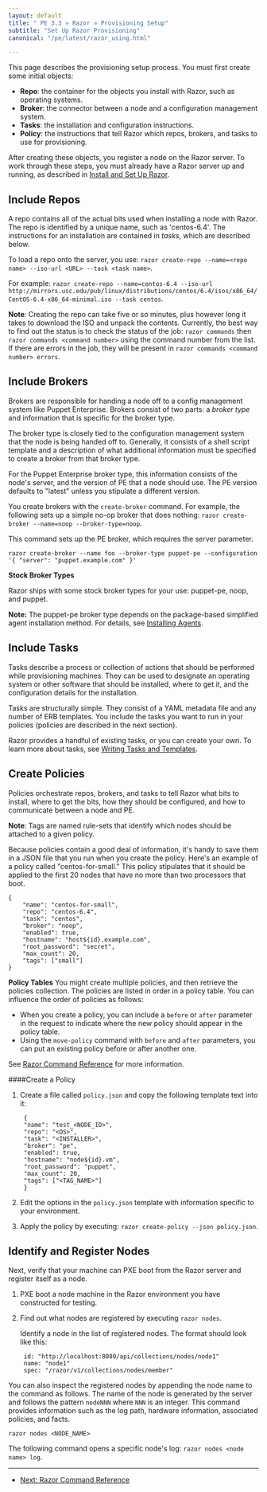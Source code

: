 ```yaml
---
layout: default
title: " PE 3.3 » Razor » Provisioning Setup"
subtitle: "Set Up Razor Provisioning"
canonical: "/pe/latest/razor_using.html"

---
```


This page describes the provisioning setup process. You must first create some initial objects:

+ **Repo**: the container for the objects you install with Razor, such as operating systems.
+ **Broker**: the connector between a node and a configuration management system.
+ **Tasks**: the installation and configuration instructions.
+ **Policy**: the instructions that tell Razor which repos, brokers, and tasks to use for provisioning.

After creating these objects, you register a node on the Razor server. To work through these steps, you must already have a Razor server up and running, as described in [Install and Set Up Razor](./razor_install.html).


Include Repos
-------------

A repo contains all of the actual bits used when installing a node with Razor. The repo is identified by a unique name, such as 'centos-6.4'. The instructions for an installation are contained in *tasks*, which are described below.

To load a repo onto the server, you use: `razor create-repo --name=<repo name> --iso-url <URL> --task <task name>`.

For example: `razor create-repo --name=centos-6.4 --iso-url http://mirrors.usc.edu/pub/linux/distributions/centos/6.4/isos/x86_64/CentOS-6.4-x86_64-minimal.iso --task centos`.

**Note**: Creating the repo can take five or so minutes, plus however long it takes to download the ISO and unpack the contents. Currently, the best way to find out the status is to check the status of the job: `razor commands` then `razor commands <command number>` using the command number from the list. If there are errors in the job, they will be present in `razor commands <command number> errors`.


Include Brokers
-------------

Brokers are responsible for handing a node off to a config management system like Puppet Enterprise. Brokers consist of two parts: a *broker type* and information that is specific for the broker type.

The broker type is closely tied to the configuration management system that the node is being handed off to. Generally, it consists of a shell script template and a description of what additional information must be specified to create a broker from that broker type.

For the Puppet Enterprise broker type, this information consists of the node's server, and the version of PE that a node should use. The PE version defaults to "latest" unless you stipulate a different version.

You create brokers with the `create-broker` command. For example, the following sets up a simple no-op broker that does nothing:
`razor create-broker --name=noop --broker-type=noop`.

This command sets up the PE broker, which requires the server parameter.

	razor create-broker --name foo --broker-type puppet-pe --configuration '{ "server": "puppet.example.com" }'

**Stock Broker Types**

Razor ships with some stock broker types for your use:  puppet-pe, noop, and puppet.

**Note:** The puppet-pe broker type depends on the package-based simplified agent installation method. For details, see  [Installing Agents](./install_basic.html#installing-agents).


Include Tasks
-------------

Tasks describe a process or collection of actions that should be performed while provisioning machines. They can be used to designate an operating system or other software that should be installed, where to get it, and the configuration details for the installation.

Tasks are structurally simple. They consist of a YAML metadata file and any number of ERB templates. You include the tasks you want to run in your policies (policies are described in the next section).

Razor provides a handful of existing tasks, or you can create your own. To learn more about tasks, see [Writing Tasks and Templates](./razor_tasks.html).


Create Policies
-------------

Policies orchestrate repos, brokers, and tasks to tell Razor what bits to install, where to get the bits, how they should be configured, and how to communicate between a node and PE.

**Note**: Tags are named rule-sets that identify which nodes should be attached to a given policy.

Because policies contain a good deal of information, it's handy to save them in a JSON file that you run when you create the policy. Here's an example of a policy called "centos-for-small." This policy stipulates that it should be applied to the first 20 nodes that have no more than two processors that boot.

	{
		"name": "centos-for-small",
		"repo": "centos-6.4",
		"task": "centos",
		"broker": "noop",
		"enabled": true,
		"hostname": "host${id}.example.com",
		"root_password": "secret",
		"max_count": 20,
		"tags": ["small"]
	}

**Policy Tables**
You might create multiple policies, and then retrieve the policies collection. The policies are listed in order in a policy table. You can influence the order of policies as follows:

+ When you create a policy, you can include a `before` or `after` parameter in the request to indicate where the new policy should appear in the policy table.
+ Using the `move-policy` command with `before` and `after` parameters, you can put an existing policy before or after another one.

See [Razor Command Reference](./razor_reference.html) for more information.

####Create a Policy

1. Create a file called `policy.json` and copy the following template text into it:

		{
  		"name": "test_<NODE_ID>",
  		"repo": "<OS>",
  		"task": "<INSTALLER>",
  		"broker": "pe",
  		"enabled": true,
  		"hostname": "node${id}.vm",
  		"root_password": "puppet",
  		"max_count": 20,
  		"tags": ["<TAG_NAME>"]
  		}

2. Edit the options in the `policy.json` template with information specific to  your environment.
3. Apply the policy by executing:	`razor create-policy --json policy.json`.


Identify and Register Nodes
-------------

Next, verify that your machine can PXE boot from the Razor server and register itself as a node.

1. PXE boot a node machine in the Razor environment you have constructed for testing.
2. Find out what nodes are registered by executing `razor nodes`.

	Identify a node in the list of registered nodes. The format should look like this:

		id: "http://localhost:8080/api/collections/nodes/node1"
		name: "node1"
		spec: "/razor/v1/collections/nodes/member"

You can also inspect the registered nodes by appending the node name to the command as follows. The name of the node is generated by the server and follows the pattern `nodeNNN` where `NNN` is an integer. This command provides information such as the log path, hardware information, associated policies, and facts.

	razor nodes <NODE_NAME>


The following command opens a specific node's log: `razor nodes <node name> log`.


* * *


- [Next: Razor Command Reference](./razor_reference.html)


